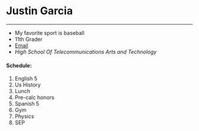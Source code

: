 # Justin Garcia
___
* My favorite sport is baseball  
* 11th Grader  
* [Email](justing5321@hstat.org)  
* _High School Of Telecommunications Arts and Technology_

#### Schedule:  
1. English 5  
2. Us History  
3. Lunch  
4. Pre-calc honors  
5. Spanish 5  
6. Gym  
7. Physics  
8. SEP  